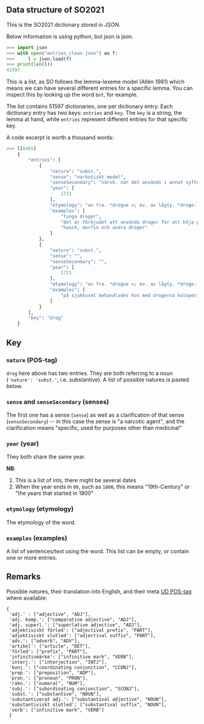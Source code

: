 ## Data structure of SO2021

This is the SO2021 dictionary stored in JSON. 

Below information is using python, but json is json. 

```python
>>> import json
>>> with open("entries_clean.json") as f:
>>>     l = json.load(f)
>>> print(len(l))
41597
```

This is a list, as SO follows the lemma-lexeme model (Allén 1981) which means we can have several different entries for a specific lemma. You can inspect this by looking up the word `bot`, for example.

The list contains 51597 dictionaries, one per dictionary entry. Each dictionary entry has two keys: `entries` and `key`. The `key` is a string, the lemma at hand, while `entries` represent different entries for that specific key.

 A code excerpt is worth a thousand words:


```python
>>> l[6465]
    {
        "entries": [
            {
                "nature": "subst.",
                "sense": "narkotiskt medel",
                "senseSecondary": "särsk. när det används i annat syfte än medicinskt",
                "year": [
                    1721
                ],
                "etymology": "av fra. *drogue =; ev. av lågty. *droge- 'torr' i *droge-fate 'torra fat' (*droge- har felaktigt uppfattats som innehållet i faten)",
                "examples": [
                    "tunga droger",
                    "det är förbjudet att använda droger för att höja prestationsförmågan inom idrotten",
                    "hasch, morfin och andra droger"
                ]
            },
            {
                "nature": "subst.",
                "sense": "",
                "senseSecondary": "",
                "year": [
                    1721
                ],
                "etymology": "av fra. *drogue =; ev. av lågty. *droge- 'torr' i *droge-fate 'torra fat' (*droge- har felaktigt uppfattats som innehållet i faten)",
                "examples": [
                    "på sjukhuset behandlades hon med drogerna haloperidol och triftazin"
                ]
            }
        ],
        "key": "drog"
    }
```
## Key

### `nature` (POS-tag)
`drog` here above has two entries. They are both referring to a noun (`'nature': 'subst.'`, i.e. substantive). A list of possible natures is pasted below.

### `sense` and `senseSecondary` (senses)
The first one has a sense (`sense`) as well as a clarification of that sense (`senseSecondary`) -- in this case the sense is "a narcotic agent", and the clarification means "specific, used for purposes other than medicinal"

### `year` (year)
They both share the same year. 

**NB**: 
1. This is a list of ints, there might be several dates
2. When the year ends in `00`, such as `1800`, this means "19th-Century" or "the years that started in 1800"

###  `etymology` (etymology)
The etymology of the word.

###  `examples` (examples)
A list of sentences/text using the word. This list can be empty, or contain one or more entries.


## Remarks

Possible natures, their translation into English, and their meta [UD POS-tag](https://universaldependencies.org/u/pos/all.html) where available:
```
{
 'adj.' : ["adjective", "ADJ"],
 'adj. komp.': ["comparative adjective", "ADJ"],
 'adj. superl.': ["superlative adjective", "ADJ"],
 'adjektiviskt förled': ["adjectival prefix", "PART"],
 'adjektiviskt slutled': ["adjectival suffix", "PART"],
 'adv.': ["adverb", "ADV"],
 'artikel': ["article", "DET"],
 'förled': ["prefix", "PART"],
 'infinitivmärke': ["infinitive mark", "VERB"],
 'interj.': ["interjection", "INTJ"],
 'konj.': ["coordinating conjunction", "CCONJ"],
 'prep.': ["preposition", "ADP"],
 'pron.': ["pronoun", "PRON"],
 'räkn.': ["numeral", "NUM"],
 'subj.': ["subordinating conjunction", "SCONJ"],
 'subst.': ["substantive", "NOUN"],
 'substantiverat adj.': ["substantival adjective", "NOUN"],
 'substantiviskt slutled': ["substantival suffix", "NOUN"],
 'verb': ["infinitive mark", "VERB"]
 }
 ```